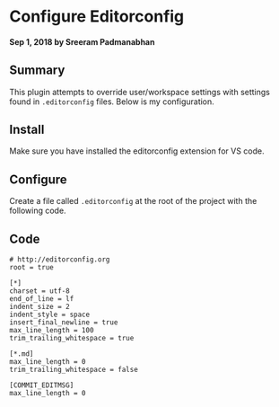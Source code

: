 # Configure Editorconfig

#### Sep 1, 2018 by Sreeram Padmanabhan

## Summary

This plugin attempts to override user/workspace settings with settings found in `.editorconfig` files. Below is my configuration.

## Install

Make sure you have installed the editorconfig extension for VS code.

## Configure

Create a file called `.editorconfig` at the root of the project with the following code.

## Code
    # http://editorconfig.org
    root = true

    [*]
    charset = utf-8
    end_of_line = lf
    indent_size = 2
    indent_style = space
    insert_final_newline = true
    max_line_length = 100
    trim_trailing_whitespace = true

    [*.md]
    max_line_length = 0
    trim_trailing_whitespace = false

    [COMMIT_EDITMSG]
    max_line_length = 0

